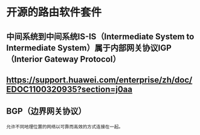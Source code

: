 # 开源的路由软件套件

## 中间系统到中间系统IS-IS（Intermediate System to Intermediate System）属于内部网关协议IGP（Interior Gateway Protocol）

## https://support.huawei.com/enterprise/zh/doc/EDOC1100320935?section=j0aa

## BGP（边界网关协议）

    允许不同地理位置的网络以可靠而高效的方式连接在一起。
